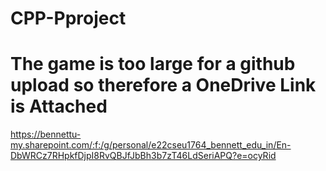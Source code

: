 # CPP-Pproject
# The game is too large for a github upload so therefore a OneDrive Link is Attached
https://bennettu-my.sharepoint.com/:f:/g/personal/e22cseu1764_bennett_edu_in/En-DbWRCz7RHpkfDjpI8RvQBJfJbBh3b7zT46LdSeriAPQ?e=ocyRid
